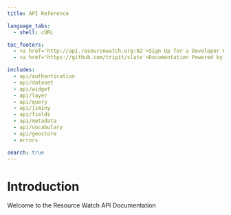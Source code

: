 ```yaml
---
title: API Reference

language_tabs:
  - shell: cURL

toc_footers:
  - <a href='http://api.resourcewatch.org:82'>Sign Up for a Developer Key</a>
  - <a href='https://github.com/tripit/slate'>Documentation Powered by Slate</a>

includes:
  - api/authentication
  - api/dataset
  - api/widget
  - api/layer
  - api/query
  - api/jiminy
  - api/fields
  - api/metadata
  - api/vocabulary
  - api/geostore
  - errors

search: true
---
```


# Introduction

Welcome to the Resource Watch API Documentation
